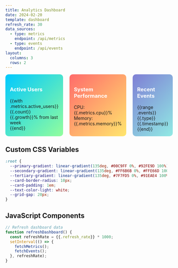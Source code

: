 ```yaml
---
title: Analytics Dashboard
date: 2024-02-20
template: dashboard
refresh_rate: 30
data_sources:
  - type: metrics
    endpoint: /api/metrics
  - type: events
    endpoint: /api/events
layout:
  columns: 3
  rows: 2
---
```


<div class="dashboard-grid" style="display: grid; grid-template-columns: repeat(3, 1fr); gap: 20px;">
  <!-- Metrics Panel -->
  <div class="metric-card" style="background: linear-gradient(135deg, #00C9FF 0%, #92FE9D 100%); padding: 1em; border-radius: 10px;">
    <h3 style="color: white;">Active Users</h3>
    {{with .metrics.active_users}}
      <div class="metric-value">{{.count}}</div>
      <div class="metric-trend {{if gt .growth 0}}positive{{else}}negative{{end}}">
        {{.growth}}% from last week
      </div>
    {{end}}
  </div>

  <!-- Performance Panel -->
  <div class="performance-card" style="background: linear-gradient(135deg, #FF6B6B 0%, #FFE66D 100%); padding: 1em; border-radius: 10px;">
    <h3 style="color: white;">System Performance</h3>
    <div class="performance-metrics">
      <div class="cpu-usage">CPU: {{.metrics.cpu}}%</div>
      <div class="memory-usage">Memory: {{.metrics.memory}}%</div>
    </div>
  </div>

  <!-- Events Panel -->
  <div class="events-card" style="background: linear-gradient(135deg, #7F7FD5 0%, #91EAE4 100%); padding: 1em; border-radius: 10px;">
    <h3 style="color: white;">Recent Events</h3>
    <div class="events-list">
      {{range .events}}
        <div class="event-item">
          <span class="event-type">{{.type}}</span>
          <span class="event-time">{{.timestamp}}</span>
        </div>
      {{end}}
    </div>
  </div>
</div>

## Custom CSS Variables

```css
:root {
  --primary-gradient: linear-gradient(135deg, #00C9FF 0%, #92FE9D 100%);
  --secondary-gradient: linear-gradient(135deg, #FF6B6B 0%, #FFE66D 100%);
  --tertiary-gradient: linear-gradient(135deg, #7F7FD5 0%, #91EAE4 100%);
  --card-border-radius: 10px;
  --card-padding: 1em;
  --text-color-light: white;
  --grid-gap: 20px;
}
```

## JavaScript Components

```javascript
// Refresh dashboard data
function refreshDashboard() {
  const refreshRate = {{.refresh_rate}} * 1000;
  setInterval(() => {
    fetchMetrics();
    fetchEvents();
  }, refreshRate);
}
```